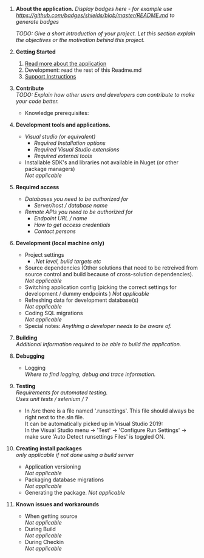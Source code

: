 1. **About the application.**
_Display badges here - for example use https://github.com/badges/shields/blob/master/README.md to generate badges_

    _TODO: Give a short introduction of your project. Let this section explain the objectives or the motivation behind this project._

1. **Getting Started**
   1. [Read more about the application](doc/About.md)
   1. Development: read the rest of this Readme.md
   1. [Support Instructions](doc/Support.md) 
1. **Contribute**  
   _TODO: Explain how other users and developers can contribute to make your code better._
   -  Knowledge prerequisites: 
1. **Development tools and applications.**
    - _Visual studio (or equivalent)_
       - _Required Installation options_
	   - _Required Visual Studio extensions_
       - _Required external tools_
    - Installable SDK's and libraries not available in Nuget (or other package managers)  
        _Not applicable_
1. **Required access**
   - _Databases you need to be authorized for_
      - _Server/host / database name_
   - _Remote APIs you need to be authorized for_
      - _Endpoint URL / name_
      - _How to get access credentials_
      - _Contact persons_
1. **Development (local machine only)**
    - Project settings
      - _.Net level, build targets etc_
    - Source dependencies (Other solutions that need to be retreived from source control and build because of cross-solution dependencies).  
        _Not applicable_
    - Switching application config (picking the correct settings for development / dummy endpoints )
        _Not applicable_
    - Refreshing data for development database(s)  
       _Not applicable_
    - Coding SQL migrations  
        _Not applicable_
    - Special notes: 
        _Anything a developer needs to be aware of._
1. **Building**  
    _Additional information required to be able to build the application._
1. **Debugging**
    - Logging  
        _Where to find logging, debug and trace information._
1. **Testing**  
    _Requirements for automated testing._  
    _Uses unit tests / selenium / ?_
    - In /src there is a file named '.runsettings'. This file should always be right next to the.sln file.  
      It can be automatically picked up in Visual Studio 2019:   
      In the Visual Studio menu -> 'Test' -> 'Configure Run Settings' -> make sure 'Auto Detect runsettings Files' is toggled ON.   
	
1. **Creating install packages**  
   _only applicable if not done using a build server_
    - Application versioning  
        _Not applicable_
    - Packaging database migrations  
        _Not applicable_
    - Generating the package. 
        _Not applicable_
1. **Known issues and workarounds**
    - When getting source  
       _Not applicable_
    - During Build  
	   _Not applicable_
    - During Checkin  
       _Not applicable_
